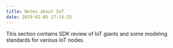 ```yaml
---
title: Notes about IoT
date: 2019-02-05 17:14:25
---
```


This section contains SDK review of IoT giants and some modeling standards for various IoT nodes.
